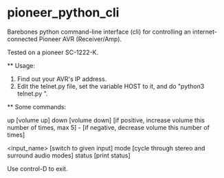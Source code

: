 pioneer_python_cli
==================

Barebones python command-line interface (cli) for controlling an internet-connected Pioneer AVR (Receiver/Amp).

Tested on a pioneer SC-1222-K.

** Usage:

1. Find out your AVR's IP address.
2. Edit the telnet.py file, set the variable HOST to it, and do "python3 telnet.py <host>".

** Some commands:

up              [volume up]
down            [volume down]
<integer>       [if positive, increase volume this number of times, max 5]
-<integer>      [if negative, decrease volume this number of times]

<input_name>    [switch to given input]
mode            [cycle through stereo and surround audio modes]
status          [print status]

Use control-D to exit.
